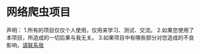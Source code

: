 # 网络爬虫项目
声明：
1.所有的项目仅仅个人使用，仅用来学习、测试、交流。
2.如果您使用了本项目，所造成的一切后果与我无关。
3.如果项目中有哪些部分对您造成的不良影响，<a href="https://mail.qq.com/cgi-bin/qm_share?t=qm_mailme&email=jiubanyipeng@qq.com">请联系我</a>
